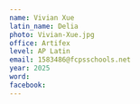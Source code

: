 ```yaml
---
name: Vivian Xue
latin_name: Delia
photo: Vivian-Xue.jpg
office: Artifex
level: AP Latin
email: 1583486@fcpsschools.net 
year: 2025
word: 
facebook: 
---
```


